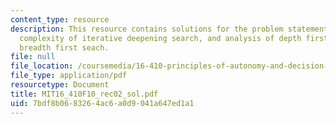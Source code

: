 ```yaml
---
content_type: resource
description: This resource contains solutions for the problem statements related to
  complexity of iterative deepening search, and analysis of depth first search and
  breadth first seach.
file: null
file_location: /coursemedia/16-410-principles-of-autonomy-and-decision-making-fall-2010/7bdf8b0683264ac6a0d9041a647ed1a1_MIT16_410F10_rec02_sol.pdf
file_type: application/pdf
resourcetype: Document
title: MIT16_410F10_rec02_sol.pdf
uid: 7bdf8b06-8326-4ac6-a0d9-041a647ed1a1
---
```

